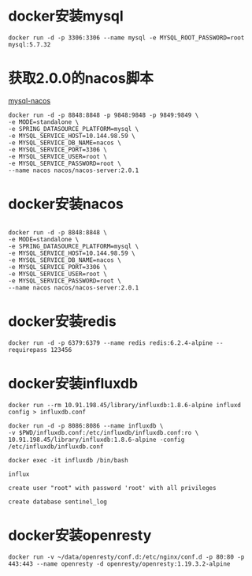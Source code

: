 # docker安装mysql
```shell
docker run -d -p 3306:3306 --name mysql -e MYSQL_ROOT_PASSWORD=root  mysql:5.7.32
```

# 获取2.0.0的nacos脚本 
[mysql-nacos](https://gitee.com/mirrors/Nacos/raw/2.0.0/distribution/conf/nacos-mysql.sql)
```shell
docker run -d -p 8848:8848 -p 9848:9848 -p 9849:9849 \
-e MODE=standalone \
-e SPRING_DATASOURCE_PLATFORM=mysql \
-e MYSQL_SERVICE_HOST=10.144.98.59 \
-e MYSQL_SERVICE_DB_NAME=nacos \
-e MYSQL_SERVICE_PORT=3306 \
-e MYSQL_SERVICE_USER=root \
-e MYSQL_SERVICE_PASSWORD=root \
--name nacos nacos/nacos-server:2.0.1
```

# docker安装nacos
```shell

docker run -d -p 8848:8848 \
-e MODE=standalone \
-e SPRING_DATASOURCE_PLATFORM=mysql \
-e MYSQL_SERVICE_HOST=10.144.98.59 \
-e MYSQL_SERVICE_DB_NAME=nacos \
-e MYSQL_SERVICE_PORT=3306 \
-e MYSQL_SERVICE_USER=root \
-e MYSQL_SERVICE_PASSWORD=root \
--name nacos nacos/nacos-server:2.0.1
```

# docker安装redis
```shell
docker run -d -p 6379:6379 --name redis redis:6.2.4-alpine --requirepass 123456
```

# docker安装influxdb
```shell
docker run --rm 10.91.198.45/library/influxdb:1.8.6-alpine influxd config > influxdb.conf

docker run -d -p 8086:8086 --name influxdb \
-v $PWD/influxdb.conf:/etc/influxdb/influxdb.conf:ro \
10.91.198.45/library/influxdb:1.8.6-alpine -config /etc/influxdb/influxdb.conf

docker exec -it influxdb /bin/bash

influx

create user "root" with password 'root' with all privileges

create database sentinel_log
```

# docker安装openresty

```shell
docker run -v ~/data/openresty/conf.d:/etc/nginx/conf.d -p 80:80 -p 443:443 --name openresty -d openresty/openresty:1.19.3.2-alpine
```

